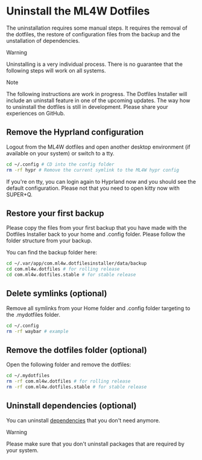 # Uninstall the ML4W Dotfiles

The uninstallation requires some manual steps. It requires the removal of the dotfiles, the restore of configuration files from the backup and the unstallation of dependencies.

> [!WARNING]
> Uninstalling is a very individual process. There is no guarantee that the following steps will work on all systems.

> [!NOTE]
> The following instructions are work in progress. The Dotfiles Installer will include an uninstall feature in one of the upcoming updates. The way how to unsinstall the dotfiles is still in development. Please share your experiences on GitHub.

## Remove the Hyprland configuration

Logout from the ML4W dotfiles and open another desktop environment (if available on your system) or switch to a tty. 

```sh
cd ~/.config # CD into the config folder
rm -rf hypr # Remove the current symlink to the ML4W hypr config
```
If you're on tty, you can login again to Hyprland now and you should see the default configuration. Please not that you need to open kitty now with SUPER+Q.

## Restore your first backup

Please copy the files from your first backup that you have made with the Dotfiles Installer back to your home and .config folder. Please follow the folder structure from your backup.

You can find the backup folder here:

```sh
cd ~/.var/app/com.ml4w.dotfilesinstaller/data/backup
cd com.ml4w.dotfiles # for rolling release
cd com.ml4w.dotfiles.stable # for stable release
```
## Delete symlinks (optional)

Remove all symlinks from your Home folder and .config folder targeting to the .mydotfiles folder.

```sh
cd ~/.config
rm -rf waybar # example
```

## Remove the dotfiles folder (optional)

Open the following folder and remove the dotfiles:

```sh
cd ~/.mydotfiles
rm -rf com.ml4w.dotfiles # for rolling release
rm -rf com.ml4w.dotfiles.stable # for stable release
```
## Uninstall dependencies (optional)

You can uninstall <a href="/dotfiles/getting-started/dependencies">dependencies</a> that you don't need anymore. 

> [!WARNING]
> Please make sure that you don't uninstall packages that are required by your system.
